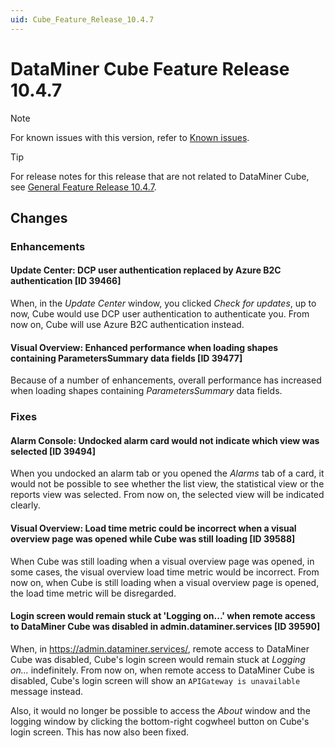 ```yaml
---
uid: Cube_Feature_Release_10.4.7
---
```


# DataMiner Cube Feature Release 10.4.7

> [!NOTE]
> For known issues with this version, refer to [Known issues](xref:Known_issues).

> [!TIP]
> For release notes for this release that are not related to DataMiner Cube, see [General Feature Release 10.4.7](xref:General_Feature_Release_10.4.7).

## Changes

### Enhancements

#### Update Center: DCP user authentication replaced by Azure B2C authentication [ID 39466]

<!-- MR 10.3.0 [CU16] / 10.4.0 [CU4] - FR 10.4.7 -->

When, in the *Update Center* window, you clicked *Check for updates*, up to now, Cube would use DCP user authentication to authenticate you. From now on, Cube will use Azure B2C authentication instead.

#### Visual Overview: Enhanced performance when loading shapes containing ParametersSummary data fields [ID 39477]

<!-- MR 10.3.0 [CU16] / 10.4.0 [CU4] - FR 10.4.7 -->

Because of a number of enhancements, overall performance has increased when loading shapes containing *ParametersSummary* data fields.

### Fixes

#### Alarm Console: Undocked alarm card would not indicate which view was selected [ID 39494]

<!-- MR 10.3.0 [CU16] / 10.4.0 [CU4] - FR 10.4.7 -->

When you undocked an alarm tab or you opened the *Alarms* tab of a card, it would not be possible to see whether the list view, the statistical view or the reports view was selected. From now on, the selected view will be indicated clearly.

#### Visual Overview: Load time metric could be incorrect when a visual overview page was opened while Cube was still loading [ID 39588]

<!-- MR 10.3.0 [CU16] / 10.4.0 [CU4] - FR 10.4.7 -->

When Cube was still loading when a visual overview page was opened, in some cases, the visual overview load time metric would be incorrect. From now on, when Cube is still loading when a visual overview page is opened, the load time metric will be disregarded.

#### Login screen would remain stuck at 'Logging on...' when remote access to DataMiner Cube was disabled in admin.dataminer.services [ID 39590]

<!-- MR 10.3.0 [CU16] / 10.4.0 [CU4] - FR 10.4.7 -->

When, in <https://admin.dataminer.services/>, remote access to DataMiner Cube was disabled, Cube's login screen would remain stuck at *Logging on...* indefinitely. From now on, when remote access to DataMiner Cube is disabled, Cube's login screen will show an `APIGateway is unavailable` message instead.

Also, it would no longer be possible to access the *About* window and the logging window by clicking the bottom-right cogwheel button on Cube's login screen. This has now also been fixed.

